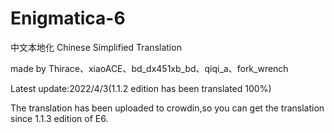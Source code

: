 # Enigmatica-6
中文本地化
Chinese Simplified Translation

made by Thirace、xiaoACE、bd_dx451xb_bd、qiqi_a、fork_wrench

Latest update:2022/4/3(1.1.2 edition has been translated 100%)

The translation has been uploaded to crowdin,so you can get the translation since 1.1.3 edition of E6.
